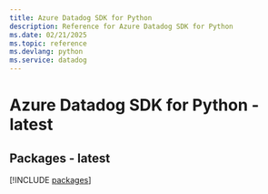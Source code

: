 ```yaml
---
title: Azure Datadog SDK for Python
description: Reference for Azure Datadog SDK for Python
ms.date: 02/21/2025
ms.topic: reference
ms.devlang: python
ms.service: datadog
---
```

# Azure Datadog SDK for Python - latest
## Packages - latest
[!INCLUDE [packages](datadog-index.md)]